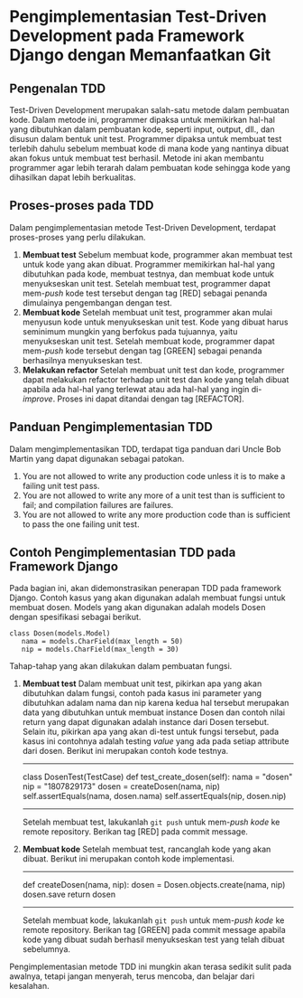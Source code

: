 # Pengimplementasian Test-Driven Development pada Framework Django dengan Memanfaatkan Git

## Pengenalan TDD
Test-Driven Development merupakan salah-satu metode dalam pembuatan kode. Dalam metode ini, programmer dipaksa untuk memikirkan hal-hal yang dibutuhkan dalam pembuatan kode, seperti input, output, dll., dan disusun dalam bentuk unit test. Programmer dipaksa untuk membuat test terlebih dahulu sebelum membuat kode di mana kode yang nantinya dibuat akan fokus untuk membuat test berhasil. Metode ini akan membantu programmer agar lebih terarah dalam pembuatan kode sehingga kode yang dihasilkan dapat lebih berkualitas.

## Proses-proses pada TDD
Dalam pengimplementasian metode Test-Driven Development, terdapat proses-proses yang perlu dilakukan.
   1. **Membuat test**
      Sebelum membuat kode, programmer akan membuat test untuk kode yang akan dibuat. Programmer memikirkan hal-hal yang dibutuhkan pada kode, membuat testnya, dan membuat kode untuk menyukseskan unit test. Setelah membuat test, programmer dapat mem-*push* kode test tersebut dengan tag [RED] sebagai penanda dimulainya pengembangan dengan test.
   2. **Membuat kode**
      Setelah membuat unit test, programmer akan mulai menyusun kode untuk menyukseskan unit test. Kode yang dibuat harus seminimum mungkin yang berfokus pada tujuannya, yaitu menyukseskan unit test. Setelah membuat kode, programmer dapat mem-*push* kode tersebut dengan tag [GREEN] sebagai penanda berhasilnya menyukseskan test.
   3. **Melakukan refactor**
      Setelah membuat unit test dan kode, programmer dapat melakukan refactor terhadap unit test dan kode yang telah dibuat apabila ada hal-hal yang terlewat atau ada hal-hal yang ingin di-*improve*. Proses ini dapat ditandai dengan tag [REFACTOR].

## Panduan Pengimplementasian TDD
Dalam mengimplementasikan TDD, terdapat tiga panduan dari Uncle Bob Martin yang dapat digunakan sebagai patokan.
   1. You are not allowed to write any production code unless it is to make a failing unit test pass.
   2. You are not allowed to write any more of a unit test than is sufficient to fail; and compilation failures are failures.
   3. You are not allowed to write any more production code than is sufficient to pass the one failing unit test.

## Contoh Pengimplementasian TDD pada Framework Django
Pada bagian ini, akan didemonstrasikan penerapan TDD pada framework Django. Contoh kasus yang akan digunakan adalah membuat fungsi untuk membuat dosen.
Models yang akan digunakan adalah models Dosen dengan spesifikasi sebagai berikut.
```
class Dosen(models.Model)
   nama = models.CharField(max_length = 50)
   nip = models.CharField(max_length = 30)
```

Tahap-tahap yang akan dilakukan dalam pembuatan fungsi.
1. **Membuat test**
   Dalam membuat unit test, pikirkan apa yang akan dibutuhkan dalam fungsi, contoh pada kasus ini parameter yang dibutuhkan adalam nama dan nip karena kedua hal tersebut merupakan data yang dibutuhkan untuk membuat instance Dosen dan contoh nilai return yang dapat digunakan adalah instance dari Dosen tersebut. Selain itu, pikirkan apa yang akan di-test untuk fungsi tersebut, pada kasus ini contohnya adalah testing *value* yang ada pada setiap attribute dari dosen. Berikut ini merupakan contoh kode testnya.
   ***
   class DosenTest(TestCase)
      def test_create_dosen(self):
         nama = "dosen"
         nip = "1807829173"
         dosen = createDosen(nama, nip)
         self.assertEquals(nama, dosen.nama)
         self.assertEquals(nip, dosen.nip)
   ***
   Setelah membuat test, lakukanlah `git push` untuk mem-*push kode* ke remote repository. Berikan tag [RED] pada commit message.
   
3. **Membuat kode**
   Setelah membuat test, rancanglah kode yang akan dibuat. Berikut ini merupakan contoh kode implementasi.
   ***
   def createDosen(nama, nip):
      dosen = Dosen.objects.create(nama, nip)
      dosen.save
      return dosen
   ***
   Setelah membuat kode, lakukanlah `git push` untuk mem-*push kode* ke remote repository. Berikan tag [GREEN] pada commit message apabila kode yang dibuat sudah berhasil menyukseskan test yang telah dibuat sebelumnya.

Pengimplementasian metode TDD ini mungkin akan terasa sedikit sulit pada awalnya, tetapi jangan menyerah, terus mencoba, dan belajar dari kesalahan.

